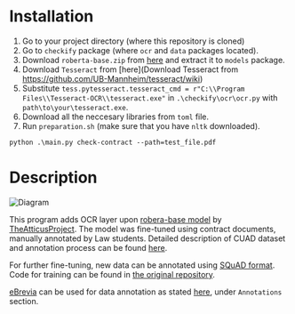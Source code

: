# Installation

1. Go to your project directory (where this repository is cloned)
2. Go to `checkify` package (where `ocr` and `data` packages located).
3. Download `roberta-base.zip` from [here](https://zenodo.org/record/4599830/files/roberta-base.zip) and extract it to `models` package.
4. Download `Tesseract` from [here](Download Tesseract from https://github.com/UB-Mannheim/tesseract/wiki)
5. Substitute `tess.pytesseract.tesseract_cmd = r"C:\\Program Files\\Tesseract-OCR\\tesseract.exe"` in `.\checkify\ocr\ocr.py` with `path\to\your\tesseract.exe`.
6. Download all the neccesary libraries from `toml` file.
7. Run `preparation.sh` (make sure that you have `nltk` downloaded).

`python .\main.py check-contract --path=test_file.pdf`

# Description

![Diagram](https://user-images.githubusercontent.com/55549813/126024422-ede64a36-b7ac-423a-a9f5-deb29d733385.png)

This program adds OCR layer upon [robera-base model](https://zenodo.org/record/4599830#.YPJSk-hKjIU) by [TheAtticusProject](https://github.com/TheAtticusProject/cuadTheAtticusProject). The model was fine-tuned using contract documents, manually annotated by Law students. Detailed description of CUAD dataset and annotation process can be found [here](https://huggingface.co/datasets/cuad).

For further fine-tuning, new data can be annotated using [SQuAD format](https://rajpurkar.github.io/SQuAD-explorer/dataset/dev-v2.0.json). Code for training can be found in [the original repository](https://github.com/TheAtticusProject/cuadTheAtticusProject).

[eBrevia](https://ebrevia.com/) can be used for data annotation as stated [here](https://huggingface.co/datasets/cuad), under `Annotations` section.
